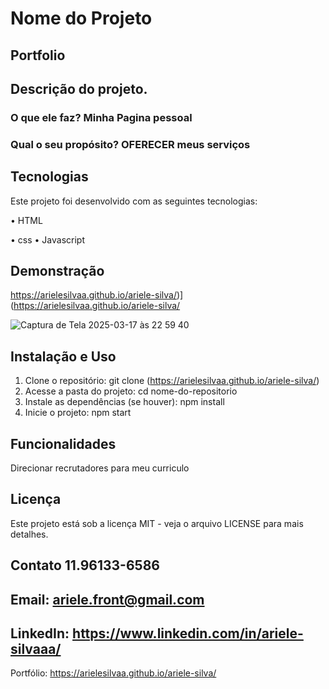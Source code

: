 # Nome do Projeto

## Portfolio

## Descrição do projeto.

 ### O que ele faz? Minha Pagina pessoal
 
 ### Qual o seu propósito? OFERECER meus serviços
## Tecnologias 

Este projeto foi desenvolvido com as seguintes tecnologias:

• HTML

• css
• Javascript


 ## Demonstração

https://arielesilvaa.github.io/ariele-silva/)](https://arielesilvaa.github.io/ariele-silva/

![Captura de Tela 2025-03-17 às 22 59 40](https://github.com/user-attachments/assets/73856568-ba03-4c57-9bed-c7fccd689504)





## Instalação e Uso 
1. Clone o repositório: git clone (https://arielesilvaa.github.io/ariele-silva/)
2. Acesse a pasta do projeto: cd nome-do-repositorio 
3. Instale as dependências (se houver): npm install 
4. Inicie o projeto: npm start  

## Funcionalidades

Direcionar recrutadores para meu curriculo


## Licença
 Este projeto está sob a licença MIT - veja o arquivo LICENSE para mais detalhes.
 
 ## Contato 11.96133-6586 
  
## Email: ariele.front@gmail.com
 
##  LinkedIn: https://www.linkedin.com/in/ariele-silvaaa/
  
  Portfólio: https://arielesilvaa.github.io/ariele-silva/
